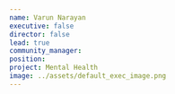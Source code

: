 ```yaml
---
name: Varun Narayan
executive: false
director: false
lead: true
community_manager:   
position:  
project: Mental Health
image: ../assets/default_exec_image.png
---
```

